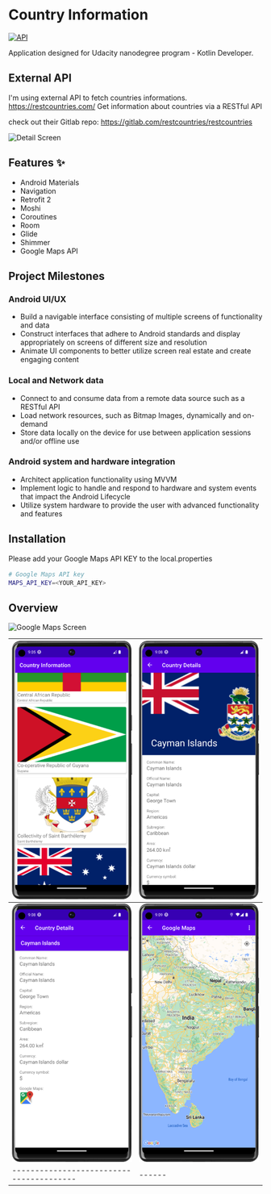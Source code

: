 # Country Information

[![API](https://img.shields.io/badge/API-24%2B-brightgreen.svg?style=flat)](https://android-arsenal.com/api?level=24)

Application designed for Udacity nanodegree program - Kotlin Developer.

## External API

I'm using external API to fetch countries informations.
https://restcountries.com/
Get information about countries via a RESTful API

check out their Gitlab repo:
https://gitlab.com/restcountries/restcountries

![Detail Screen](images/AppFlow.gif)

## Features ✨

- Android Materials
- Navigation
- Retrofit 2
- Moshi
- Coroutines
- Room
- Glide
- Shimmer
- Google Maps API

## Project Milestones

### Android UI/UX
- Build a navigable interface consisting of multiple screens of functionality and data
- Construct interfaces that adhere to Android standards and display appropriately on screens of different size and resolution
- Animate UI components to better utilize screen real estate and create engaging content

### Local and Network data
- Connect to and consume data from a remote data source such as a RESTful API
- Load network resources, such as Bitmap Images, dynamically and on-demand
- Store data locally on the device for use between application sessions and/or offline use

### Android system and hardware integration
- Architect application functionality using MVVM
- Implement logic to handle and respond to hardware and system events that impact the Android Lifecycle
- Utilize system hardware to provide the user with advanced functionality and features

## Installation

Please add your Google Maps API KEY to the local.properties

```sh
# Google Maps API key
MAPS_API_KEY=<YOUR_API_KEY>
```

## Overview

![Google Maps Screen](images/AppFlow2.gif)

| ![Main Screen](images/MainScreen.png)  | ![Detail Screen](images/DetailScreen.png) |
|----------------------------------------| ------ |
| ![Detail Screen](images/DetailScreen2.png)  | ![Google Maps Screen](images/MapsScreen.png) |
|----------------------------------------| ------ |